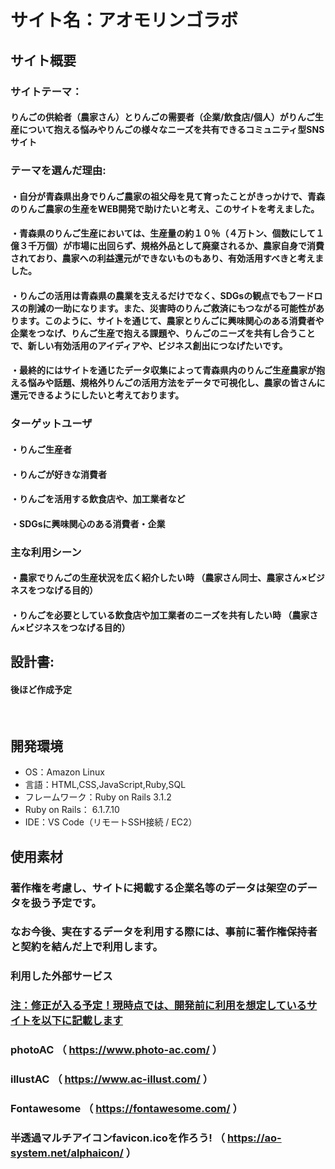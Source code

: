 # サイト名：アオモリンゴラボ

## サイト概要
### サイトテーマ：
#### りんごの供給者（農家さん）とりんごの需要者（企業/飲食店/個人）がりんご生産について抱える悩みやりんごの様々なニーズを共有できるコミュニティ型SNSサイト

### テーマを選んだ理由:
#### ・自分が青森県出身でりんご農家の祖父母を見て育ったことがきっかけで、青森のりんご農家の生産をWEB開発で助けたいと考え、このサイトを考えました。
#### ・青森県のりんご生産においては、生産量の約１０％（４万トン、個数にして１億３千万個）が市場に出回らず、規格外品として廃棄されるか、農家自身で消費されており、農家への利益還元ができないものもあり、有効活用すべきと考えました。
#### ・りんごの活用は青森県の農業を支えるだけでなく、SDGsの観点でもフードロスの削減の一助になります。また、災害時のりんご救済にもつながる可能性があります。このように、サイトを通じて、農家とりんごに興味関心のある消費者や企業をつなげ、りんご生産で抱える課題や、りんごのニーズを共有し合うことで、新しい有効活用のアイディアや、ビジネス創出につなげたいです。
#### ・最終的にはサイトを通じたデータ収集によって青森県内のりんご生産農家が抱える悩みや話題、規格外りんごの活用方法をデータで可視化し、農家の皆さんに還元できるようにしたいと考えております。

### ターゲットユーザ
#### ・りんご生産者
#### ・りんごが好きな消費者
#### ・りんごを活用する飲食店や、加工業者など
#### ・SDGsに興味関心のある消費者・企業

### 主な利用シーン
#### ​・農家でりんごの生産状況を広く紹介したい時 （農家さん同士、農家さん×ビジネスをつなげる目的）
#### ・りんごを必要としている飲食店や加工業者のニーズを共有したい時 （農家さん×ビジネスをつなげる目的）

## 設計書:
#### 後ほど作成予定
​
## 開発環境
- OS：Amazon Linux
- 言語：HTML,CSS,JavaScript,Ruby,SQL
- フレームワーク：Ruby on Rails 3.1.2
- Ruby on Rails： 6.1.7.10
- IDE：VS Code（リモートSSH接続 / EC2）
​
## 使用素材
### 著作権を考慮し、サイトに掲載する企業名等のデータは架空のデータを扱う予定です。
### なお今後、実在するデータを利用する際には、事前に著作権保持者と契約を結んだ上で利用します。

### 利用した外部サービス
### <u>注：修正が入る予定！現時点では、開発前に利用を想定しているサイトを以下に記載します</u>
### photoAC （ https://www.photo-ac.com/ ）
### illustAC （ https://www.ac-illust.com/ ）
### Fontawesome （ https://fontawesome.com/ ）
### 半透過マルチアイコンfavicon.icoを作ろう! （ https://ao-system.net/alphaicon/ ）